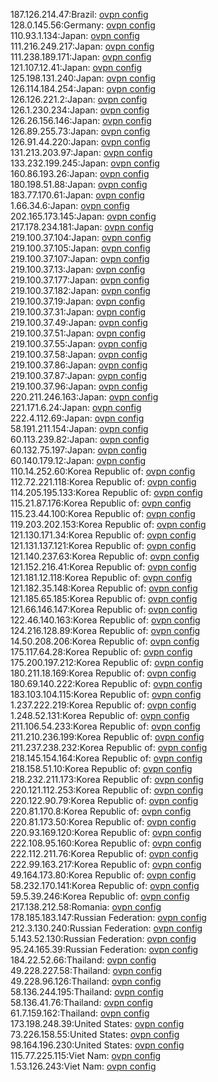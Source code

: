 187.126.214.47:Brazil: [ovpn config](vpn/187_126_214_47.ovpn)  
128.0.145.56:Germany: [ovpn config](vpn/128_0_145_56.ovpn)  
110.93.1.134:Japan: [ovpn config](vpn/110_93_1_134.ovpn)  
111.216.249.217:Japan: [ovpn config](vpn/111_216_249_217.ovpn)  
111.238.189.171:Japan: [ovpn config](vpn/111_238_189_171.ovpn)  
121.107.12.41:Japan: [ovpn config](vpn/121_107_12_41.ovpn)  
125.198.131.240:Japan: [ovpn config](vpn/125_198_131_240.ovpn)  
126.114.184.254:Japan: [ovpn config](vpn/126_114_184_254.ovpn)  
126.126.221.2:Japan: [ovpn config](vpn/126_126_221_2.ovpn)  
126.1.230.234:Japan: [ovpn config](vpn/126_1_230_234.ovpn)  
126.26.156.146:Japan: [ovpn config](vpn/126_26_156_146.ovpn)  
126.89.255.73:Japan: [ovpn config](vpn/126_89_255_73.ovpn)  
126.91.44.220:Japan: [ovpn config](vpn/126_91_44_220.ovpn)  
131.213.203.97:Japan: [ovpn config](vpn/131_213_203_97.ovpn)  
133.232.199.245:Japan: [ovpn config](vpn/133_232_199_245.ovpn)  
160.86.193.26:Japan: [ovpn config](vpn/160_86_193_26.ovpn)  
180.198.51.88:Japan: [ovpn config](vpn/180_198_51_88.ovpn)  
183.77.170.61:Japan: [ovpn config](vpn/183_77_170_61.ovpn)  
1.66.34.6:Japan: [ovpn config](vpn/1_66_34_6.ovpn)  
202.165.173.145:Japan: [ovpn config](vpn/202_165_173_145.ovpn)  
217.178.234.181:Japan: [ovpn config](vpn/217_178_234_181.ovpn)  
219.100.37.104:Japan: [ovpn config](vpn/219_100_37_104.ovpn)  
219.100.37.105:Japan: [ovpn config](vpn/219_100_37_105.ovpn)  
219.100.37.107:Japan: [ovpn config](vpn/219_100_37_107.ovpn)  
219.100.37.13:Japan: [ovpn config](vpn/219_100_37_13.ovpn)  
219.100.37.177:Japan: [ovpn config](vpn/219_100_37_177.ovpn)  
219.100.37.182:Japan: [ovpn config](vpn/219_100_37_182.ovpn)  
219.100.37.19:Japan: [ovpn config](vpn/219_100_37_19.ovpn)  
219.100.37.31:Japan: [ovpn config](vpn/219_100_37_31.ovpn)  
219.100.37.49:Japan: [ovpn config](vpn/219_100_37_49.ovpn)  
219.100.37.51:Japan: [ovpn config](vpn/219_100_37_51.ovpn)  
219.100.37.55:Japan: [ovpn config](vpn/219_100_37_55.ovpn)  
219.100.37.58:Japan: [ovpn config](vpn/219_100_37_58.ovpn)  
219.100.37.86:Japan: [ovpn config](vpn/219_100_37_86.ovpn)  
219.100.37.87:Japan: [ovpn config](vpn/219_100_37_87.ovpn)  
219.100.37.96:Japan: [ovpn config](vpn/219_100_37_96.ovpn)  
220.211.246.163:Japan: [ovpn config](vpn/220_211_246_163.ovpn)  
221.171.6.24:Japan: [ovpn config](vpn/221_171_6_24.ovpn)  
222.4.112.69:Japan: [ovpn config](vpn/222_4_112_69.ovpn)  
58.191.211.154:Japan: [ovpn config](vpn/58_191_211_154.ovpn)  
60.113.239.82:Japan: [ovpn config](vpn/60_113_239_82.ovpn)  
60.132.75.197:Japan: [ovpn config](vpn/60_132_75_197.ovpn)  
60.140.179.12:Japan: [ovpn config](vpn/60_140_179_12.ovpn)  
110.14.252.60:Korea Republic of: [ovpn config](vpn/110_14_252_60.ovpn)  
112.72.221.118:Korea Republic of: [ovpn config](vpn/112_72_221_118.ovpn)  
114.205.195.133:Korea Republic of: [ovpn config](vpn/114_205_195_133.ovpn)  
115.21.87.176:Korea Republic of: [ovpn config](vpn/115_21_87_176.ovpn)  
115.23.44.100:Korea Republic of: [ovpn config](vpn/115_23_44_100.ovpn)  
119.203.202.153:Korea Republic of: [ovpn config](vpn/119_203_202_153.ovpn)  
121.130.171.34:Korea Republic of: [ovpn config](vpn/121_130_171_34.ovpn)  
121.131.137.121:Korea Republic of: [ovpn config](vpn/121_131_137_121.ovpn)  
121.140.237.63:Korea Republic of: [ovpn config](vpn/121_140_237_63.ovpn)  
121.152.216.41:Korea Republic of: [ovpn config](vpn/121_152_216_41.ovpn)  
121.181.12.118:Korea Republic of: [ovpn config](vpn/121_181_12_118.ovpn)  
121.182.35.148:Korea Republic of: [ovpn config](vpn/121_182_35_148.ovpn)  
121.185.65.185:Korea Republic of: [ovpn config](vpn/121_185_65_185.ovpn)  
121.66.146.147:Korea Republic of: [ovpn config](vpn/121_66_146_147.ovpn)  
122.46.140.163:Korea Republic of: [ovpn config](vpn/122_46_140_163.ovpn)  
124.216.128.89:Korea Republic of: [ovpn config](vpn/124_216_128_89.ovpn)  
14.50.208.206:Korea Republic of: [ovpn config](vpn/14_50_208_206.ovpn)  
175.117.64.28:Korea Republic of: [ovpn config](vpn/175_117_64_28.ovpn)  
175.200.197.212:Korea Republic of: [ovpn config](vpn/175_200_197_212.ovpn)  
180.211.18.169:Korea Republic of: [ovpn config](vpn/180_211_18_169.ovpn)  
180.69.140.222:Korea Republic of: [ovpn config](vpn/180_69_140_222.ovpn)  
183.103.104.115:Korea Republic of: [ovpn config](vpn/183_103_104_115.ovpn)  
1.237.222.219:Korea Republic of: [ovpn config](vpn/1_237_222_219.ovpn)  
1.248.52.131:Korea Republic of: [ovpn config](vpn/1_248_52_131.ovpn)  
211.106.54.233:Korea Republic of: [ovpn config](vpn/211_106_54_233.ovpn)  
211.210.236.199:Korea Republic of: [ovpn config](vpn/211_210_236_199.ovpn)  
211.237.238.232:Korea Republic of: [ovpn config](vpn/211_237_238_232.ovpn)  
218.145.154.164:Korea Republic of: [ovpn config](vpn/218_145_154_164.ovpn)  
218.158.51.10:Korea Republic of: [ovpn config](vpn/218_158_51_10.ovpn)  
218.232.211.173:Korea Republic of: [ovpn config](vpn/218_232_211_173.ovpn)  
220.121.112.253:Korea Republic of: [ovpn config](vpn/220_121_112_253.ovpn)  
220.122.90.79:Korea Republic of: [ovpn config](vpn/220_122_90_79.ovpn)  
220.81.170.8:Korea Republic of: [ovpn config](vpn/220_81_170_8.ovpn)  
220.81.173.50:Korea Republic of: [ovpn config](vpn/220_81_173_50.ovpn)  
220.93.169.120:Korea Republic of: [ovpn config](vpn/220_93_169_120.ovpn)  
222.108.95.160:Korea Republic of: [ovpn config](vpn/222_108_95_160.ovpn)  
222.112.211.76:Korea Republic of: [ovpn config](vpn/222_112_211_76.ovpn)  
222.99.163.217:Korea Republic of: [ovpn config](vpn/222_99_163_217.ovpn)  
49.164.173.80:Korea Republic of: [ovpn config](vpn/49_164_173_80.ovpn)  
58.232.170.141:Korea Republic of: [ovpn config](vpn/58_232_170_141.ovpn)  
59.5.39.246:Korea Republic of: [ovpn config](vpn/59_5_39_246.ovpn)  
217.138.212.58:Romania: [ovpn config](vpn/217_138_212_58.ovpn)  
178.185.183.147:Russian Federation: [ovpn config](vpn/178_185_183_147.ovpn)  
212.3.130.240:Russian Federation: [ovpn config](vpn/212_3_130_240.ovpn)  
5.143.52.130:Russian Federation: [ovpn config](vpn/5_143_52_130.ovpn)  
95.24.165.39:Russian Federation: [ovpn config](vpn/95_24_165_39.ovpn)  
184.22.52.66:Thailand: [ovpn config](vpn/184_22_52_66.ovpn)  
49.228.227.58:Thailand: [ovpn config](vpn/49_228_227_58.ovpn)  
49.228.96.126:Thailand: [ovpn config](vpn/49_228_96_126.ovpn)  
58.136.244.195:Thailand: [ovpn config](vpn/58_136_244_195.ovpn)  
58.136.41.76:Thailand: [ovpn config](vpn/58_136_41_76.ovpn)  
61.7.159.162:Thailand: [ovpn config](vpn/61_7_159_162.ovpn)  
173.198.248.39:United States: [ovpn config](vpn/173_198_248_39.ovpn)  
73.226.158.55:United States: [ovpn config](vpn/73_226_158_55.ovpn)  
98.164.196.230:United States: [ovpn config](vpn/98_164_196_230.ovpn)  
115.77.225.115:Viet Nam: [ovpn config](vpn/115_77_225_115.ovpn)  
1.53.126.243:Viet Nam: [ovpn config](vpn/1_53_126_243.ovpn)  
